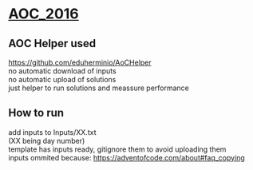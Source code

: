# <a href="https://adventofcode.com/2016">AOC_2016</a>

## AOC Helper used
https://github.com/eduherminio/AoCHelper
<br>no automatic download of inputs
<br>no automatic upload of solutions
<br>just helper to run solutions and meassure performance

## How to run
add inputs to Inputs/XX.txt
<br>(XX being day number)
<br>template has inputs ready, gitignore them to avoid uploading them
<br>inputs ommited because: https://adventofcode.com/about#faq_copying